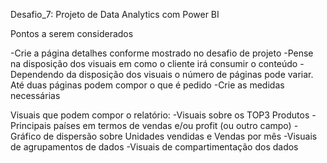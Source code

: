 Desafio_7: Projeto de Data Analytics com Power BI 

Pontos a serem considerados

-Crie a página detalhes conforme mostrado no desafio de projeto
-Pense na disposição dos visuais em como o cliente irá consumir o conteúdo
-Dependendo da disposição dos visuais o número de páginas pode variar. Até duas páginas podem compor o que é pedido
-Crie as medidas necessárias

Visuais que podem compor o relatório:
-Visuais sobre os TOP3 Produtos
-Principais países em termos de vendas e/ou profit (ou outro campo)
-Gráfico de dispersão sobre Unidades vendidas e Vendas por mês
-Visuais de agrupamentos de dados
-Visuais de compartimentação dos dados
